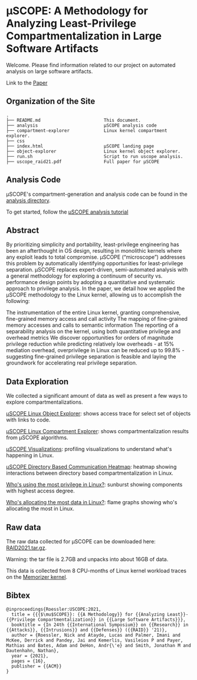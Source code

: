 # μSCOPE: A Methodology for Analyzing Least-Privilege Compartmentalization in Large Software Artifacts

Welcome. Please find information related to our project on automated analysis on large software artifacts.

Link to the [Paper](https://fierce-lab.gitlab.io/uscope/uscope_raid21.pdf)

<!-- Trigger our visits counter by visiting countapi -->
<script async src="https://api.countapi.xyz/hit/fierce-lab.gitlab.io/uscope-repo"></script>

## Organization of the Site
```
.
├── README.md                        This document.
├── analysis                         μSCOPE analysis code
├── compartment-explorer             Linux kernel compartment explorer.
├── css 
├── index.html                       μSCOPE landing page
├── object-explorer                  Linux kernel object explorer.
├── run.sh                           Script to run uscope analysis.
├── uscope_raid21.pdf                Full paper for μSCOPE

```

## Analysis Code

μSCOPE's compartment-generation and analysis code can be found in the [analysis directory](https://gitlab.com/fierce-lab/uscope/-/tree/master/analysis).

To get started, follow the [μSCOPE analysis tutorial](analysis/tutorial/README.md)

## Abstract

By prioritizing simplicity and portability, least-privilege engineering has been an afterthought in OS design, resulting in monolithic kernels where any exploit leads to total compromise. μSCOPE (“microscope”) addresses this problem by automatically identifying opportunities for least-privilege separation. μSCOPE replaces expert-driven, semi-automated analysis with a general methodology for exploring a continuum of security vs. performance design points by adopting a quantitative and systematic approach to privilege analysis. In the paper, we detail how we applied the μSCOPE methodology to the Linux kernel, allowing us to accomplish the following:

The instrumentation of the entire Linux kernel, granting comprehensive, fine-grained memory access and call activity
The mapping of fine-grained memory accesses and calls to semantic information
The reporting of a separability analysis on the kernel, using both quantitative privilege and overhead metrics
We discover opportunities for orders of magnitude privilege reduction while predicting relatively low overheads - at 15% mediation overhead, overprivilege in Linux can be reduced up to 99.8% - suggesting fine-grained privilege separation is feasible and laying the groundwork for accelerating real privilege separation.

## Data Exploration

We collected a significant amount of data as well as present a few ways to explore compartmentalizations.

[μSCOPE Linux Object Explorer](https://fierce-lab.gitlab.io/uscope/object-explorer/): shows access trace for select set of objects with links to code.

[μSCOPE Linux Compartment Explorer](https://fierce-lab.gitlab.io/uscope/compartment-explorer/): shows compartmentalization results from µSCOPE algorithms.

[μSCOPE Visualizations](https://fierce-lab.gitlab.io/memorizer/dashboard/index.html): profiling visualizations to understand what's happening in Linux.

[μSCOPE Directory Based Communication Heatmap](https://fierce-lab.gitlab.io/memorizer/dashboard/heatmap.html): heatmap showing interactions between directory based compartmentalization in Linux.

[Who's using the most privilege in Linux?](https://fierce-lab.gitlab.io/memorizer/dashboard/sunburst.html): sunburst showing components with highest access degree.

[Who's allocating the most data in Linux?](https://fierce-lab.gitlab.io/memorizer/dashboard/alloc.html): flame graphs showing who's allocating the most in Linux.

## Raw data

The raw data collected for μSCOPE can be downloaded here: [RAID2021.tar.gz](https://drive.google.com/file/d/1ms7bQvJiUUpq5LpBIeQQZJXZVpNrLMFS).

Warning: the tar file is 2.7GB and unpacks into about 16GB of data.

This data is collected from 8 CPU-months of Linux kernel workload traces on the [Memorizer kernel](https://fierce-lab.gitlab.io/memorizer/).

## Bibtex

```
@inproceedings{Roessler:USCOPE:2021,
  title = {{{$\mu$SCOPE}}: {{A Methodology}} for {{Analyzing Least}}-{{Privilege Compartmentalization}} in {{Large Software Artifacts}}},
  booktitle = {In 24th {{International Symposium}} on {{Research}} in {{Attacks}}, {{Intrusions}} and {{Defenses}} ({{RAID}} '21)},
  author = {Roessler, Nick and Atayde, Lucas and Palmer, Imani and McKee, Derrick and Pandey, Jai and Kemerlis, Vasileios P and Payer, Mathias and Bates, Adam and DeHon, Andr{\'e} and Smith, Jonathan M and Dautenhahn, Nathan},
  year = {2021},
  pages = {16},
  publisher = {{ACM}}
}
```
